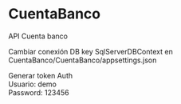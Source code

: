 # CuentaBanco
API Cuenta banco


Cambiar conexión DB key SqlServerDBContext en CuentaBanco/CuentaBanco/appsettings.json

Generar token Auth <br>
Usuario: demo <br>
Password: 123456
